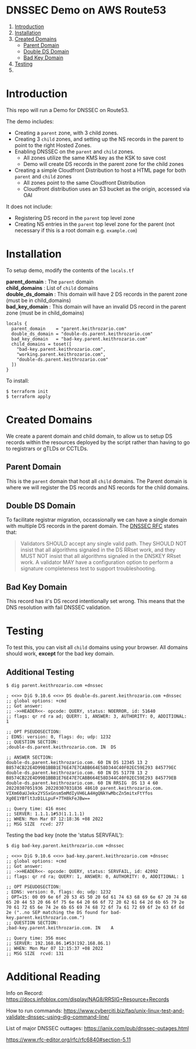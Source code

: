 # DNSSEC Demo on AWS Route53


1. [Introduction](#Introduction)
2. [Installation](#Installation)
3. [Created Domains](#Created-Domains)
    * [Parent Domain](#Parent-Domain)
    * [Double DS Domain](#Double-DS-Domain)
    * [Bad Key Domain](#Bad-Key-Domain)
4. [Testing](#Testing)
5. 


# Introduction

This repo will run a Demo for DNSSEC on Route53.

The demo includes:

* Creating a `parent` zone, with 3 child zones.
* Creating 3 `child` zones, and setting up the NS records in the parent to point to the right Hosted Zones.
* Enabling DNSSEC on the `parent` and `child` zones.
    * All zones utilize the same KMS key as the KSK to save cost
    * Demo will create DS records in the parent zone for the child zones
* Creating a simple Cloudfront Distribution to host a HTML page for both `parent` and `child` zones
    * All zones point to the same Cloudfront Distribution
    * Cloudfront distribution uses an S3 bucket as the origin, accessed via OAI

It does not include:
* Registering DS record in the `parent` top level zone
* Creating NS entries in the `parent` top level zone for the parent (not necessary if this is a root domain e.g. `example.com`)

# Installation

To setup demo, modify the contents of the `locals.tf`

**parent_domain**    : The `parent` domain  
**child_domains**    : List of `child` domains  
**double_ds_domain** : This domain will have 2 DS records in the parent zone (must be in child_domains)  
**bad_key_domain**   : This domain will have an invalid DS record in the parent zone (must be in child_domains)

```hcl
locals {
  parent_domain    = "parent.keithrozario.com"
  double_ds_domain = "double-ds.parent.keithrozario.com"
  bad_key_domain   = "bad-key.parent.keithrozario.com"
  child_domains = toset([
    "bad-key.parent.keithrozario.com",
    "working.parent.keithrozario.com",
    "double-ds.parent.keithrozario.com"
  ])
}
```

To install:

    $ terraform init
    $ terraform apply

# Created Domains

We create a parent domain and child domain, to allow us to setup DS records within the resources deployed by the script rather than having to go to registrars or gTLDs or CCTLDs.

## Parent Domain
This is the `parent` domain that host all `child` domains. The Parent domain is where we will register the DS records and NS records for the child domains. 

## Double DS Domain
To facilitate registrar migration, occassionally we can have a single domain with multiple DS records in the parent domain. The [DNSSEC RFC](https://www.rfc-editor.org/rfc/rfc6840#section-5.11) states that:

>  Validators SHOULD accept any single valid path.  They SHOULD NOT insist that all algorithms signaled in the DS RRset work, and they MUST NOT insist that all algorithms signaled in the DNSKEY RRset work.  A validator MAY have a configuration option to perform a signature completeness test to support troubleshooting.

## Bad Key Domain

This record has it's DS record intentionally set wrong. This means that the DNS resolution with fail DNSSEC validation.

# Testing

To test this, you can visit all `child` domains using your browser. All domains should work, **except** for the bad key domain.

## Additional Testing

    $ dig parent.keithrozario.com +dnssec

    ; <<>> DiG 9.10.6 <<>> DS double-ds.parent.keithrozario.com +dnssec
    ;; global options: +cmd
    ;; Got answer:
    ;; ->>HEADER<<- opcode: QUERY, status: NOERROR, id: 51640
    ;; flags: qr rd ra ad; QUERY: 1, ANSWER: 3, AUTHORITY: 0, ADDITIONAL: 1

    ;; OPT PSEUDOSECTION:
    ; EDNS: version: 0, flags: do; udp: 1232
    ;; QUESTION SECTION:
    ;double-ds.parent.keithrozario.com. IN	DS

    ;; ANSWER SECTION:
    double-ds.parent.keithrozario.com. 60 IN DS	12345 13 2 B8574CB22E4D99B1BBB1E76E47E7CABB664E58D344C40F02EC59E293 845779EC
    double-ds.parent.keithrozario.com. 60 IN DS	51778 13 2 B8574CB22E4D99B1BBB1E76E47E7CABB664E58D344C40F02EC59E293 845779EB
    double-ds.parent.keithrozario.com. 60 IN RRSIG	DS 13 4 60 20220307051936 20220307031836 48610 parent.keithrozario.com. VIXm60aUJekx2YSSxGnsm5mMdIyVH6LA4HgQNkYwMbcZn5mitxFtYfos Xg0E1YBflt3zD1LLpuF+7TH8kFeJBw==

    ;; Query time: 416 msec
    ;; SERVER: 1.1.1.1#53(1.1.1.1)
    ;; WHEN: Mon Mar 07 12:18:36 +08 2022
    ;; MSG SIZE  rcvd: 277


Testing the bad key (note the 'status SERVFAIL'):

    $ dig bad-key.parent.keithrozario.com +dnssec

    ; <<>> DiG 9.10.6 <<>> bad-key.parent.keithrozario.com +dnssec
    ;; global options: +cmd
    ;; Got answer:
    ;; ->>HEADER<<- opcode: QUERY, status: SERVFAIL, id: 42092
    ;; flags: qr rd ra; QUERY: 1, ANSWER: 0, AUTHORITY: 0, ADDITIONAL: 1

    ;; OPT PSEUDOSECTION:
    ; EDNS: version: 0, flags: do; udp: 1232
    ; OPT=15: 00 09 6e 6f 20 53 45 50 20 6d 61 74 63 68 69 6e 67 20 74 68 65 20 44 53 20 66 6f 75 6e 64 20 66 6f 72 20 62 61 64 2d 6b 65 79 2e 70 61 72 65 6e 74 2e 6b 65 69 74 68 72 6f 7a 61 72 69 6f 2e 63 6f 6d 2e ("..no SEP matching the DS found for bad-key.parent.keithrozario.com.")
    ;; QUESTION SECTION:
    ;bad-key.parent.keithrozario.com. IN	A

    ;; Query time: 356 msec
    ;; SERVER: 192.168.86.1#53(192.168.86.1)
    ;; WHEN: Mon Mar 07 12:15:37 +08 2022
    ;; MSG SIZE  rcvd: 131

# Additional Reading

Info on Record:
https://docs.infoblox.com/display/NAG8/RRSIG+Resource+Records

How to run commands:
https://www.cyberciti.biz/faq/unix-linux-test-and-validate-dnssec-using-dig-command-line/

List of major DNSSEC outtages:
https://ianix.com/pub/dnssec-outages.html

https://www.rfc-editor.org/rfc/rfc6840#section-5.11

